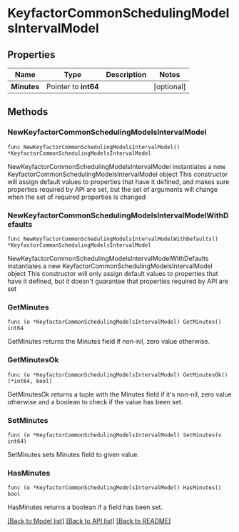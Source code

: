 # KeyfactorCommonSchedulingModelsIntervalModel

## Properties

Name | Type | Description | Notes
------------ | ------------- | ------------- | -------------
**Minutes** | Pointer to **int64** |  | [optional] 

## Methods

### NewKeyfactorCommonSchedulingModelsIntervalModel

`func NewKeyfactorCommonSchedulingModelsIntervalModel() *KeyfactorCommonSchedulingModelsIntervalModel`

NewKeyfactorCommonSchedulingModelsIntervalModel instantiates a new KeyfactorCommonSchedulingModelsIntervalModel object
This constructor will assign default values to properties that have it defined,
and makes sure properties required by API are set, but the set of arguments
will change when the set of required properties is changed

### NewKeyfactorCommonSchedulingModelsIntervalModelWithDefaults

`func NewKeyfactorCommonSchedulingModelsIntervalModelWithDefaults() *KeyfactorCommonSchedulingModelsIntervalModel`

NewKeyfactorCommonSchedulingModelsIntervalModelWithDefaults instantiates a new KeyfactorCommonSchedulingModelsIntervalModel object
This constructor will only assign default values to properties that have it defined,
but it doesn't guarantee that properties required by API are set

### GetMinutes

`func (o *KeyfactorCommonSchedulingModelsIntervalModel) GetMinutes() int64`

GetMinutes returns the Minutes field if non-nil, zero value otherwise.

### GetMinutesOk

`func (o *KeyfactorCommonSchedulingModelsIntervalModel) GetMinutesOk() (*int64, bool)`

GetMinutesOk returns a tuple with the Minutes field if it's non-nil, zero value otherwise
and a boolean to check if the value has been set.

### SetMinutes

`func (o *KeyfactorCommonSchedulingModelsIntervalModel) SetMinutes(v int64)`

SetMinutes sets Minutes field to given value.

### HasMinutes

`func (o *KeyfactorCommonSchedulingModelsIntervalModel) HasMinutes() bool`

HasMinutes returns a boolean if a field has been set.


[[Back to Model list]](../README.md#documentation-for-models) [[Back to API list]](../README.md#documentation-for-api-endpoints) [[Back to README]](../README.md)


